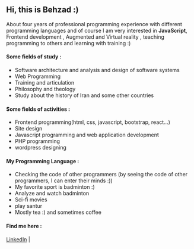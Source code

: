 ## Hi, this is **Behzad** :) 
About four years of professional programming experience with different programming languages ​​and of course I am very interested in **JavaScript**, Frontend development , Augmented and Virtual reality , teaching programming to others and learning with training :)

#### Some fields of study :
- Software architecture and analysis and design of software systems
- Web Programming
- Training and articulation
- Philosophy and theology
- Study about the history of Iran and some other countries

#### Some fields of activities :
- Frontend programming(html, css, javascript, bootstrap, react...)
- Site design
- Javascript programming and web application development
- PHP programming
- wordpress designing

#### My Programming Language :
- Checking the code of other programmers (by seeing the code of other programmers, I can enter their minds :))
- My favorite sport is badminton :)
- Analyze and watch badminton
- Sci-fi movies
- play santur 
- Mostly tea :) and sometimes coffee

#### Find me here :

[LinkedIn](https://linkedin.com/in/behzadkazemi/) |




